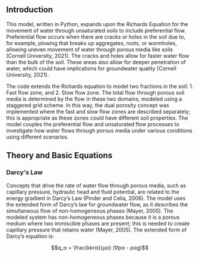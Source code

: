 ## Introduction

This model, written in Python, expands upon the Richards Equation for the movement of water through unsaturated soils to include preferential flow. Preferential flow occurs when there are cracks or holes in the soil due to, for example, plowing that breaks up aggregates, roots, or wormholes, allowing uneven movement of water through porous media like soils (Cornell University, 2021). The cracks and holes allow for faster water flow than the bulk of the soil. These areas also allow for deeper penetration of water, which could have implications for groundwater quality (Cornell University, 2021).

The code extends the Richards equation to model two fractions in the soil: 1. Fast flow zone, and 2. Slow flow zone. The total flow through porous soil media is determined by the flow in these two domains, modeled using a staggered grid scheme. In this way, the dual porosity concept was implemented where the fast and slow flow zones are described separately; this is appropriate as these zones could have different soil properties. The model couples the preferential flow and unsaturated flow processes to investigate how water flows through porous media under various conditions using different scenarios.  

## Theory and Basic Equations
### Darcy's Law
Concepts that drive the rate of water flow through porous media, such as capillary pressure, hydraulic head and fluid potential, are related to the energy gradient in Darcy’s Law (Pinder and Celia, 2006). The model uses the extended form of Darcy’s law for groundwater flow, as it describes the simultaneous flow of non-homogeneous phases (Mayer, 2005). The modeled system has non-homogeneous phases because it is a porous medium where two immiscible phases are present; this is needed to create capillary pressure that retains water (Mayer, 2005). The extended form of Darcy’s equation is:

$$q_α = \frac{kkrα}{µα} (∇pα - ραg)$$



